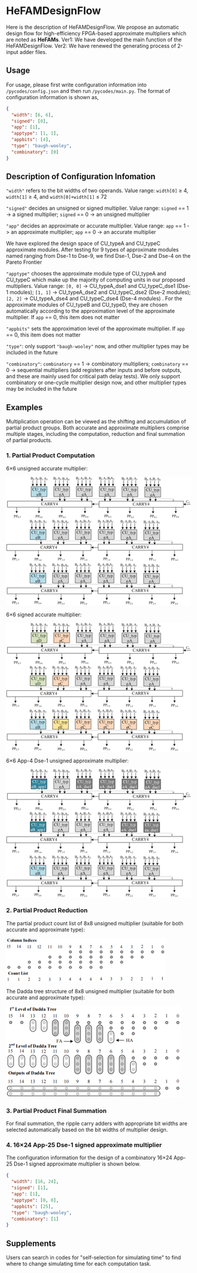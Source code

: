 # HeFAMDesignFlow

Here is the description of HeFAMDesignFlow. We propose an automatic design flow for high-efficiency FPGA-based approximate multipliers which are noted as **HeFAMs**. 
Ver1: We have developed the main function of the HeFAMDesignFlow.
Ver2: We have renewed the generating process of 2-input adder files.

## Usage

For usage, please first write configuration information into `/pycodes/config.json` and then run `/pycodes/main.py`. The format of configuration information is shown as, 

```json
{
  "width": [6, 6],
  "signed": [0],
  "app": [1],
  "apptype": [1, 1],
  "appbits": [4],
  "type": "baugh-wooley",
  "combinatory": [0]
}
```

## Description of Configuration Infomation

`"width"` refers to the bit widths of two operands. Value range: `width[0]` ≥ 4, `width[1]` ≥ 4, and `width[0]+width[1]` ≤ 72

`"signed"` decides an unsigned or signed multiplier. Value range: `signed` == 1 -> a signed multiplier; `signed` == 0 -> an unsigned multiplier

`"app"` decides an approximate or accurate multiplier. Value range: `app` == 1 -> an approximate multiplier; `app` == 0 -> an accurate multiplier

We have explored the design space of CU_typeA and CU_typeC approximate modules. After testing for 9 types of approximate modules named ranging from Dse-1 to Dse-9, we find Dse-1, Dse-2 and Dse-4 on the Pareto Frontier

`"apptype"` chooses the approximate module type of CU_typeA and CU_typeC which make up the majority of computing units in our proposed multipliers. Value range: `[0, 0]`  -> CU_typeA_dse1 and CU_typeC_dse1 (Dse-1 modules); `[1, 1]`  -> CU_typeA_dse2 and CU_typeC_dse2 (Dse-2 modules); `[2, 2]`  -> CU_typeA_dse4 and CU_typeC_dse4 (Dse-4 modules) . For the approximate modules of CU_typeB and CU_typeD, they are chosen automatically according to the approximation level of the approximate multiplier. If  `app` == 0, this item does not matter

`"appbits"` sets the approximation level of the approximate multiplier.  If  `app` == 0, this item does not matter

`"type"`: only support `"baugh-wooley"` now, and other multiplier types may be included in the future

`"combinatory"`: `combinatory` == 1 -> combinatory multipliers; `combinatory` == 0 -> sequential multipliers (add registers after inputs and before outputs, and these are mainly used for critical path delay tests). We only support combinatory or one-cycle multiplier design now, and other multiplier types may be included in the future

## Examples

Multiplication operation can be viewed as the shifting and accumulation of partial product groups. Both accurate and approximate multipliers comprise multiple stages, including the computation, reduction and final summation of partial products. 

### 1. Partial Product Computation

6×6 unsigned accurate multiplier:

<img src="Figures\acc_layer_unsigned6x6_00.png" alt="" style="height:350px;" />

6×6 signed accurate multiplier:

<img src="Figures\acc_layer_signed6x6_00.png" alt="" style="height:350px;" />

6×6 App-4 Dse-1 unsigned approximate multiplier:

<img src="Figures\app_layer_unsigned6x6_00.png" alt="" style="height:350px;" />

### 2. Partial Product Reduction

The partial product count list of 8x8 unsigned multiplier (suitable for both accurate and approximate type):

<img src="Figures\Fig7_00.png" alt="" style="height:120px;" />

The Dadda tree structure of 8x8 unsigned multiplier (suitable for both accurate and approximate type):

<img src="Figures\8x8_dadda_00.png" alt="" style="height:250px;" />

### 3. Partial Product Final Summation

For final summation, the ripple carry adders with appropriate bit widths are selected automatically based on the bit widths of multiplier design. 

### 4. 16×24 App-25 Dse-1 signed approximate multiplier

The configuration information for the design of a combinatory 16×24 App-25 Dse-1 signed approximate multiplier is shown below.

```json
{
  "width": [16, 24],
  "signed": [1],
  "app": [1],
  "apptype": [0, 0],
  "appbits": [25],
  "type": "baugh-wooley",
  "combinatory": [1]
}
```

## Supplements

Users can search in codes for "self-selection for simulating time"  to find where to change simulating time for each computation task. 



